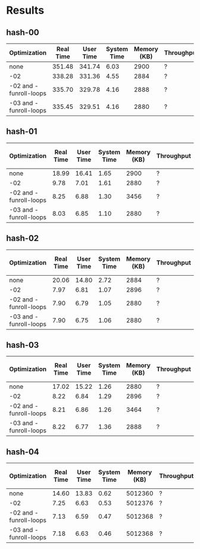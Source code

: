 # Results

## hash-00
| Optimization | Real Time | User Time | System Time | Memory (KB) | Throughput |
| --- | --- | --- | --- | --- | --- |
| none | 351.48 | 341.74 | 6.03 | 2900 | ? |
| -02 | 338.28 | 331.36 | 4.55 | 2884 | ? |
| -02 and -funroll-loops | 335.70 | 329.78 | 4.16 | 2888 | ? |
| -03 and -funroll-loops | 335.45 | 329.51 | 4.16 | 2880 | ? |

## hash-01
| Optimization | Real Time | User Time | System Time | Memory (KB) | Throughput | Improvement Over hash-00 |
| --- | --- | --- | --- | --- | --- | --- |
| none | 18.99 | 16.41 | 1.65 | 2900 | ? | ? |
| -02 | 9.78 | 7.01 | 1.61 | 2880 | ? | ? |
| -02 and -funroll-loops | 8.25 | 6.88 | 1.30 | 3456 | ? | ? |
| -03 and -funroll-loops | 8.03 | 6.85 | 1.10 | 2880 | ? | ? |

## hash-02
| Optimization | Real Time | User Time | System Time | Memory (KB) | Throughput | Improvement Over hash-00 |
| --- | --- | --- | --- | --- | --- | --- |
| none | 20.06 | 14.80 | 2.72 | 2884 | ? | ? |
| -02 | 7.97 | 6.81 | 1.07 | 2896 | ? | ? |
| -02 and -funroll-loops | 7.90 | 6.79 | 1.05 | 2880 | ? | ? |
| -03 and -funroll-loops | 7.90 | 6.75 | 1.06 | 2880 | ? | ? |

## hash-03
| Optimization | Real Time | User Time | System Time | Memory (KB) | Throughput | Improvement Over hash-00 |
| --- | --- | --- | --- | --- | --- | --- |
| none | 17.02 | 15.22 | 1.26 | 2880 | ? | ? |
| -02 | 8.22 | 6.84 | 1.29 | 2896 | ? | ? |
| -02 and -funroll-loops | 8.21 | 6.86 | 1.26 | 3464 | ? | ? |
| -03 and -funroll-loops | 8.22 | 6.77 | 1.36 | 2888 | ? | ? |

## hash-04
| Optimization | Real Time | User Time | System Time | Memory (KB) | Throughput | Improvement Over hash-00 |
| --- | --- | --- | --- | --- | --- | --- |
| none | 14.60 | 13.83 | 0.62 | 5012360 | ? | ? |
| -02 | 7.25 | 6.63 | 0.53 | 5012376 | ? | ? |
| -02 and -funroll-loops | 7.13 | 6.59 | 0.47 | 5012368 | ? | ? |
| -03 and -funroll-loops | 7.18 | 6.63 | 0.46 | 5012368 | ? | ? |
